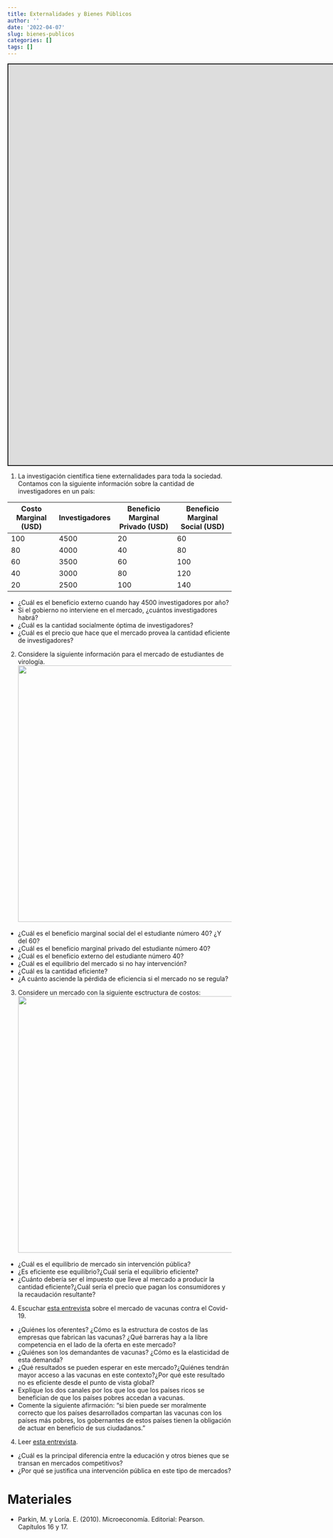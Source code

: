```yaml
---
title: Externalidades y Bienes Públicos
author: ''
date: '2022-04-07'
slug: bienes-publicos
categories: []
tags: []
---
```


<script src="{{< blogdown/postref >}}index_files/fitvids/fitvids.min.js"></script>
<div class="shareagain" style="min-width:300px;margin:1em auto;">
<iframe src="https://bienes-publicos--diapos-econ.netlify.app/" width="1600" height="900" style="border:2px solid currentColor;" loading="lazy" allowfullscreen></iframe>
<script>fitvids('.shareagain', {players: 'iframe'});</script>
</div>

1.  La investigación científica tiene externalidades para toda la sociedad. Contamos con la siguiente información sobre la cantidad de investigadores en un país:

| Costo Marginal (USD) | Investigadores | Beneficio Marginal Privado (USD) | Beneficio Marginal Social (USD) |
|----------------------|----------------|----------------------------------|---------------------------------|
| 100                  | 4500           | 20                               | 60                              |
| 80                   | 4000           | 40                               | 80                              |
| 60                   | 3500           | 60                               | 100                             |
| 40                   | 3000           | 80                               | 120                             |
| 20                   | 2500           | 100                              | 140                             |

-   ¿Cuál es el beneficio externo cuando hay 4500 investigadores por año?
-   Si el gobierno no interviene en el mercado, ¿cuántos investigadores habrá?
-   ¿Cuál es la cantidad socialmente óptima de investigadores?
-   ¿Cuál es el precio que hace que el mercado provea la cantidad eficiente de investigadores?

2.  Considere la siguiente información para el mercado de estudiantes de virología.
    <img src="{{< blogdown/postref >}}index_files/figure-html/unnamed-chunk-4-1.png" width="576" />

-   ¿Cuál es el beneficio marginal social del el estudiante número 40? ¿Y del 60?
-   ¿Cuál es el beneficio marginal privado del estudiante número 40?
-   ¿Cuál es el beneficio externo del estudiante número 40?
-   ¿Cuál es el equilibrio del mercado si no hay intervención?
-   ¿Cuál es la cantidad eficiente?
-   ¿A cuánto asciende la pérdida de eficiencia si el mercado no se regula?

3.  Considere un mercado con la siguiente esctructura de costos:
    <img src="{{< blogdown/postref >}}index_files/figure-html/unnamed-chunk-5-1.png" width="576" />

-   ¿Cuál es el equilibrio de mercado sin intervención pública?
-   ¿Es eficiente ese equilibrio?¿Cuál sería el equilibrio eficiente?
-   ¿Cuánto debería ser el impuesto que lleve al mercado a producir la cantidad eficiente?¿Cuál sería el precio que pagan los consumidores y la recaudación resultante?

4.  Escuchar [esta entrevista](https://delsol.uy/notoquennada/sebastianfleitas/vacunas-contra-el-covid-oferta-limitada-y-demanda-desesperada) sobre el mercado de vacunas contra el Covid-19.

-   ¿Quiénes los oferentes? ¿Cómo es la estructura de costos de las empresas que fabrican las vacunas? ¿Qué barreras hay a la libre competencia en el lado de la oferta en este mercado?
-   ¿Quiénes son los demandantes de vacunas? ¿Cómo es la elasticidad de esta demanda?
-   ¿Qué resultados se pueden esperar en este mercado?¿Quiénes tendrán mayor acceso a las vacunas en este contexto?¿Por qué este resultado no es eficiente desde el punto de vista global?
-   Explique los dos canales por los que los que los países ricos se benefician de que los países pobres accedan a vacunas.
-   Comente la siguiente afirmación: “si bien puede ser moralmente correcto que los países desarrollados compartan las vacunas con los países más pobres, los gobernantes de estos países tienen la obligación de actuar en beneficio de sus ciudadanos.”

4.  Leer [esta entrevista](entrevista-hoxby.pdf).

-   ¿Cuál es la principal diferencia entre la educación y otros bienes que se transan en mercados competitivos?
-   ¿Por qué se justifica una intervención pública en este tipo de mercados?

# Materiales

-   Parkin, M. y Loría. E. (2010). Microeconomía. Editorial: Pearson. Capítulos 16 y 17.
